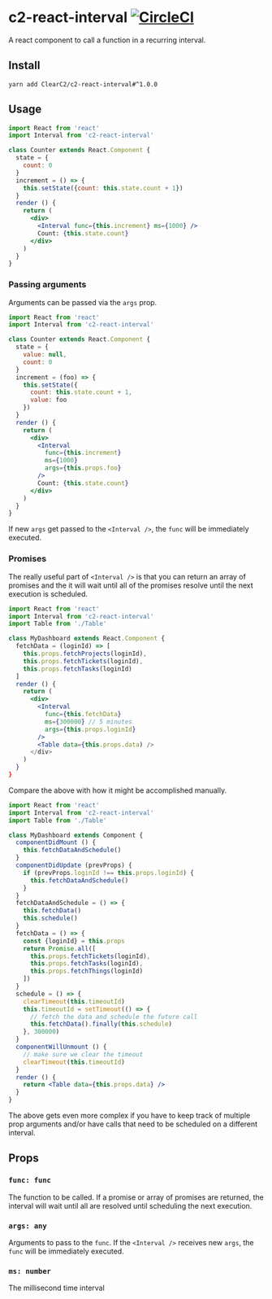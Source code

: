 # c2-react-interval [![CircleCI](https://circleci.com/gh/ClearC2/c2-react-interval.svg?style=svg)](https://circleci.com/gh/ClearC2/c2-react-interval)

A react component to call a function in a recurring interval.

## Install

```
yarn add ClearC2/c2-react-interval#^1.0.0
```

## Usage

```jsx
import React from 'react'
import Interval from 'c2-react-interval'

class Counter extends React.Component {
  state = {
    count: 0
  }
  increment = () => {
    this.setState({count: this.state.count + 1})
  }
  render () {
    return (
      <div>
        <Interval func={this.increment} ms={1000} />
        Count: {this.state.count}
      </div>
    )
  }
}
```

### Passing arguments

Arguments can be passed via the `args` prop.

```jsx
import React from 'react'
import Interval from 'c2-react-interval'

class Counter extends React.Component {
  state = {
    value: null,
    count: 0
  }
  increment = (foo) => {
    this.setState({
      count: this.state.count + 1,
      value: foo
    })
  }
  render () {
    return (
      <div>
        <Interval
          func={this.increment}
          ms={1000}
          args={this.props.foo}
        />
        Count: {this.state.count}
      </div>
    )
  }
}
```

If new `args` get passed to the `<Interval />`, the `func` will be immediately executed.

### Promises

The really useful part of `<Interval />` is that you can return an array of promises and the it will wait until all of the promises
resolve until the next execution is scheduled.

```jsx
import React from 'react'
import Interval from 'c2-react-interval'
import Table from './Table'

class MyDashboard extends React.Component {
  fetchData = (loginId) => [
    this.props.fetchProjects(loginId),
    this.props.fetchTickets(loginId),
    this.props.fetchTasks(loginId)
  ]
  render () {
    return (
      <div>
        <Interval
          func={this.fetchData}
          ms={300000} // 5 minutes
          args={this.props.loginId}
        />
        <Table data={this.props.data) />
      </div>
    )
  }
}
```

Compare the above with how it might be accomplished manually.

```jsx
import React from 'react'
import Interval from 'c2-react-interval'
import Table from './Table'

class MyDashboard extends Component {
  componentDidMount () {
    this.fetchDataAndSchedule()
  }
  componentDidUpdate (prevProps) {
    if (prevProps.loginId !== this.props.loginId) {
      this.fetchDataAndSchedule()
    }
  }
  fetchDataAndSchedule = () => {
    this.fetchData()
    this.schedule()
  }
  fetchData = () => {
    const {loginId} = this.props
    return Promise.all([
      this.props.fetchTickets(loginId),
      this.props.fetchTasks(loginId),
      this.props.fetchThings(loginId)
    ])
  }
  schedule = () => {
    clearTimeout(this.timeoutId)
    this.timeoutId = setTimeout(() => {
      // fetch the data and schedule the future call
      this.fetchData().finally(this.schedule)
    }, 300000)
  }
  componentWillUnmount () {
    // make sure we clear the timeout
    clearTimeout(this.timeoutId)
  }
  render () {
    return <Table data={this.props.data} />
  }
}
```
The above gets even more complex if you have to keep track of multiple prop arguments and/or have calls that need to be
scheduled on a different interval.

## Props

### `func: func`
The function to be called. If a promise or array of promises are returned, the interval will wait until all are resolved until
scheduling the next execution.

### `args: any`
Arguments to pass to the `func`. If the `<Interval />` receives new `args`, the `func` will be immediately executed.

### `ms: number`
The millisecond time interval